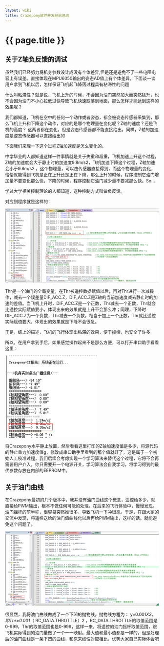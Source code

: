 ```yaml
---
layout: wiki
title: Crazepony软件开发经验总结
---
```


# {{ page.title }}

## 关于Z轴负反馈的调试
虽然我们已经努力将机身参数设计成没有个体差异,但是还是避免不了一些电阻电容上有误差。直接体现在MPU6050输出的姿态AD值上有个体差异，下面谈一谈用户拿到飞机以后，怎样保证飞机起飞降落过程具有粘滞性的问题

什么叫粘滞性？就是说，飞机上升的时候，不会因为油门突然加大而突然猛升，也不会因为油门不小心拉低过快导致飞机快速跌落到地面，那么怎样才能达到这样的效果呢？

我们都知道，飞机在空中的任何一个动作或者姿态，都会被姿态传感器采集到，那么飞机上升和下降这个动作，对应的是哪个物理量在变化呢？Z轴的速度？还是飞机的高度？ 这两者都在变化，但是姿态传感器都不能直接给出，同样，Z轴的加速度是姿态传感器可以直接给出的

下面我们来理一下这个过程Z轴加速度是怎么变化的。

中学毕业的人都知道这样一件事情就是关于失重和超重，飞机加速上升这个过程，Z轴的加速度会大于静止时的加速度9.8m/s2，飞机加速下降这个过程，Z轴加速会小于9.8m/s2  ，这个物理量，可以由传感器直接得到，而这个物理量的变化，恰恰就能得到飞机是正在上升还是正在下降，那么上升的时候，程序控制它油门增加量不要变化那么快，下降的时候，程序控制它油门减少量不要减那么快。So…

学过大学相关控制理论的人都知道，这种控制方式叫做负反馈。

对应到程序就是这样的：

![](/assets/img/experience-1.png)

Thr是一个油门的全局变量，在Thr被遥控数据赋值以后，再对Thr进行一次减操作，减去一个误差量DIF_ACC.Z，DIF_ACC.Z是Z轴的当前加速度减去静止时的加速的差值。当飞机上升时，DIF_ACC.Z是一个正数，Thr减去一个正数，Thr就会比遥控实际赋值要小，体现出来的效果就是上升不会那么冲；同理，下降时DIF_ACC.Z为一个负数，Thr减去一个负数，相当于加上一个正数，Thr就比遥控实际赋值要大，体现出的效果就是下降不会很急。

于是，综上的描述，飞机的飞行体现出粘滞的效果，便于操控，也安全了许多

所以，在用户拿到手后，如果感觉操作起来不是那么方便，可以打开串口助手看看这里：

![](/assets/img/experience-2.png)

将Crazepony水平静止放置，然后看看这里打印的Z轴加速度值是多少，将源代码的静止重力加速度值g，修改成串口助手里看到的那个值就好了，这是属于一个初始人工校准过程，我们后续会考虑实现一个学习算法来替代这个过程，它将不会再需要用户介入，你只需要开一个电源开关，学习算法会自我学习，将学习得到的最优参数存放在内部的EEPROM中。

## 关于油门曲线

在Crazepony最初的几个版本中，我并没有油门曲线这个概念，遥控给多少，就直接给PWM输出，根本不做任何可能的处理。在后来的飞行体验中，慢慢发现。油门摇杆的前半程，很容易突然推很多，导致飞机一下冲很高。于是，在跟大家的交流中发现，将遥控送给的油门值曲线化以后再给PWM输出，这样的话。就能避免这个问题了。


![](/assets/img/experience-3.png)

很显然，我将油门曲线做成了一个下凹的抛物线。抛物线方程为： y=0.001*X2，即Thr=0.001*（ RC_DATA.THROTTLE）2 ，RC_DATA.THROTTLE的取值范围是0-999，Thr的取值范围也是0-999，这样一来，将遥控的油门摇杆取值范围，跟飞机实际得到的油门量做了一个一一映射。最大值和最小值都是一样的，但是处理后的油门曲线是一条下凹的曲线，和原来线性对应相比，优势大家自己实际体会吧 

